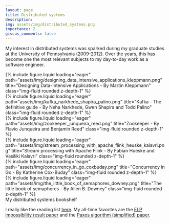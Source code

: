 ```yaml
---
layout: page
title: Distributed systems
description:
img: assets/img/distributed_systems.png
importance: 2
giscus_comments: false
---
```


My interest in distributed systems was sparked during my graduate studies at the University of Pennsylvania (2009-2012). Over the years, this has become one the most relevant subjects to my day-to-day work as a software engineer.

<div class="container">
    <div class="row">
        <div class="col-sm mt-3 mt-md-0">
            {% include figure.liquid loading="eager" path="assets/img/designing_data_intensive_applications_kleppmann.png" title="Designing Data-Intensive Applications - By Martin Kleppmann" class="img-fluid rounded z-depth-1" %}
        </div>
        <div class="col-sm mt-3 mt-md-0">
            {% include figure.liquid loading="eager" path="assets/img/kafka_narkhede_shapira_palino.png" title="Kafka - The definitive guide - By Neha Narkhede, Gwen Shapira and Todd Palino" class="img-fluid rounded z-depth-1" %}
        </div>
        <div class="col-sm mt-3 mt-md-0">
            {% include figure.liquid loading="eager" path="assets/img/zookeeper_junqueira_reed.png" title="Zookeeper - By Flavio Junqueira and Benjamin Reed" class="img-fluid rounded z-depth-1" %}
        </div>
    </div>
    <div class="row">
        <div class="col-sm mt-3 mt-md-0">
            {% include figure.liquid loading="eager" path="assets/img/stream_processing_with_apache_flink_heuske_kalavri.png" title="Stream processing with Apache Flink - By Fabian Hueske and Vasiliki Kalavri" class="img-fluid rounded z-depth-1" %}
        </div>
        <div class="col-sm mt-3 mt-md-0">
            {% include figure.liquid loading="eager" path="assets/img/concurrency_in_go_coxbuday.png" title="Concurrency in Go - By Katherine Cox-Buday" class="img-fluid rounded z-depth-1" %}
        </div>
        <div class="col-sm mt-3 mt-md-0">
            {% include figure.liquid loading="eager" path="assets/img/the_little_book_of_semaphores_downey.png" title="The little book of semaphores - By Allen B. Downey" class="img-fluid rounded z-depth-1" %}
        </div>
    </div>
</div>
<div class="caption">
    My distributed systems bookshelf
</div>

I really like the reading list <a href="https://dancres.github.io/Pages/">here</a>. My all-time favorites are the <a href="https://groups.csail.mit.edu/tds/papers/Lynch/jacm85.pdf">FLP impossibility result paper</a> and the <a href="https://lamport.azurewebsites.net/pubs/paxos-simple.pdf">Paxos algorithm (simplified) paper</a>.
